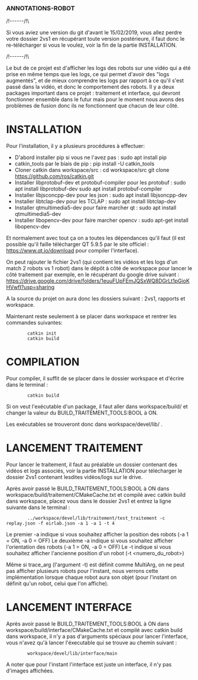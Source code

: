 ### ANNOTATIONS-ROBOT

/!\------/!\

Si vous aviez une version du git d'avant le 15/02/2019, vous allez perdre votre dossier 2vs1
en récupérant toute version postérieure, il faut donc le re-télécharger si vous le voulez, voir
la fin de la partie INSTALLATION.

/!\------/!\


Le but de ce projet est d'afficher les logs des robots sur une vidéo qui a été prise en même temps
que les logs, ce qui permet d'avoir des "logs augmentés", et de mieux comprendre les logs par rapport
à ce qu'il s'est passé dans la vidéo, et donc le comportement des robots.
Il y a deux packages important dans ce projet : traitement et interface, qui devront fonctionner ensemble
dans le futur mais pour le moment nous avons des problèmes de fusion donc ils ne fonctionnent que chacun de leur côté.

# INSTALLATION

Pour l'installation, il y a plusieurs procédures à effectuer:

- D'abord installer pip si vous ne l'avez pas :
			sudo apt install pip
- catkin_tools par le biais de pip :
			pip install -U catkin_tools
- Cloner catkin dans workspace/src :
			cd workspace/src
			git clone https://github.com/ros/catkin.git
- Installer libprotobuf-dev et protobuf-compiler pour les protobuf :
			sudo apt install libprotobuf-dev
			sudo apt install protobuf-compiler
- Installer libjsconcpp-dev pour les json :
			sudo apt install libjsoncpp-dev
- Installer libtclap-dev pour les TCLAP :
			sudo apt install libtclap-dev
- Installer qtmultimedia5-dev pour faire marcher qt :
			sudo apt install qtmultimedia5-dev
- Installer libopencv-dev pour faire marcher opencv :
			sudo apt-get install libopencv-dev

Et normalement avec tout ça on a toutes les dépendances qu'il faut (il est possible
qu'il faille télécharger QT 5.9.5 par le site officiel : https://www.qt.io/download pour compiler l'interface).

On peut rajouter le fichier 2vs1 (qui contient les vidéos et les logs d'un match
2 robots vs 1 robot) dans le dépôt à côté de workspace pour lancer le côté traitement
par exemple, en le récupérant du google drive suivant : https://drive.google.com/drive/folders/1euuFUpFEmJQSxWQ8DGrLt1pGioKHVwfI?usp=sharing

A la source du projet on aura donc les dossiers suivant : 2vs1, rapports et workspace.



Maintenant reste seulement à se placer dans workspace et rentrer les commandes suivantes:

			catkin init
			catkin build

# COMPILATION

Pour compiler, il suffit de se placer dans le dossier workspace et d'écrire dans le terminal :

			catkin build

Si on veut l'exécutable d'un package, il faut aller dans workspace/build/<package> et changer la valeur du BUILD_TRAITEMENT_TOOLS:BOOL à ON.

Les exécutables se trouveront donc dans workspace/devel/lib/<package> .

# LANCEMENT TRAITEMENT

Pour lancer le traitement, il faut au préalable un dossier contenant des vidéos et
logs associés, voir la partie INSTALLATION pour télécharger le dossier 2vs1 contenant lesdites vidéos/logs sur le drive.

Après avoir passé le BUILD_TRAITEMENT_TOOLS:BOOL à ON dans workspace/build/traitement/CMakeCache.txt
et compilé avec catkin build dans workspace, placez vous dans le dossier 2vs1 et entrez la ligne suivante dans le terminal :

			../workspace/devel/lib/traitement/test_traitement -c replay.json -f eirlab.json -a 1 -a 1 -t 4

Le premier -a indique si vous souhaitez afficher la position des robots (-a 1 = ON, -a 0 = OFF)
Le deuxième -a indique si vous souhaitez afficher l'orientation des robots (-a 1 = ON, -a 0 = OFF)
Le -t indique si vous souhaitez afficher l'ancienne position d'un robot (-t <numero_du_robot>)

Même si trace_arg (l'argument -t) est définit comme MultiArg<int>, on ne peut pas afficher
plusieurs robots pour l'instant, nous verrons cette implémentation lorsque chaque robot aura
son objet (pour l'instant on définit qu'un robot, celui que l'on affiche).

# LANCEMENT INTERFACE

Après avoir passé le BUILD_TRAITEMENT_TOOLS:BOOL à ON dans workspace/build/interface/CMakeCache.txt
et compilé avec catkin build dans workspace, il n'y a pas d'arguments spéciaux pour lancer l'interface,
 vous n'avez qu'à lancer l'éxecutable qui se trouve au chemin suivant :

			workspace/devel/lib/interface/main

A noter que pour l'instant l'interface est juste un interface, il n'y pas d'images affichées.
